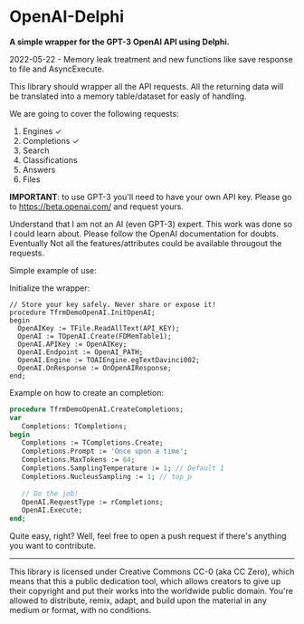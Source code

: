 # OpenAI-Delphi
**A simple wrapper for the GPT-3 OpenAI API using Delphi.**

2022-05-22 - Memory leak treatment and new functions like save response to file and AsyncExecute.

This library should wrapper all the API requests. All the returning data will be translated into a memory table/dataset for easly of handling.

We are going to cover the following requests:

1. Engines ✓
2. Completions ✓
3. Search
4. Classifications
5. Answers
6. Files

**IMPORTANT**: to use GPT-3 you'll need to have your own API key. Please go to https://beta.openai.com/ and request yours.

Understand that I am not an AI (even GPT-3) expert. This work was done so I could learn about. Please follow the OpenAI documentation for doubts. Eventually Not all the features/attributes could be available througout the requests.

Simple example of use:

Initialize the wrapper:
```delphi
// Store your key safely. Never share or expose it!
procedure TfrmDemoOpenAI.InitOpenAI;
begin
  OpenAIKey := TFile.ReadAllText(API_KEY);
  OpenAI := TOpenAI.Create(FDMemTable1);
  OpenAI.APIKey := OpenAIKey;
  OpenAI.Endpoint := OpenAI_PATH;
  OpenAI.Engine := TOAIEngine.egTextDavinci002;
  OpenAI.OnResponse := OnOpenAIResponse;
end;
```

Example on how to create an completion:
```pascal
procedure TfrmDemoOpenAI.CreateCompletions;
var
   Completions: TCompletions;
begin
   Completions := TCompletions.Create;
   Completions.Prompt := 'Once upon a time';
   Completions.MaxTokens := 64;
   Completions.SamplingTemperature := 1; // Default 1
   Completions.NucleusSampling := 1; // top_p
   
   // Do the job!
   OpenAI.RequestType := rCompletions;
   OpenAI.Execute;
end;
````

Quite easy, right? Well, feel free to open a push request if there's anything you want to contribute.

-----------  
This library is licensed under Creative Commons CC-0 (aka CC Zero), which means that this a public dedication tool, which allows creators to give up their copyright and put their works into the worldwide public domain. You're allowed to distribute, remix, adapt, and build upon the material in any medium or format, with no conditions.

